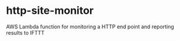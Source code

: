 # http-site-monitor
AWS Lambda function for monitoring a HTTP end point and reporting results to IFTTT
